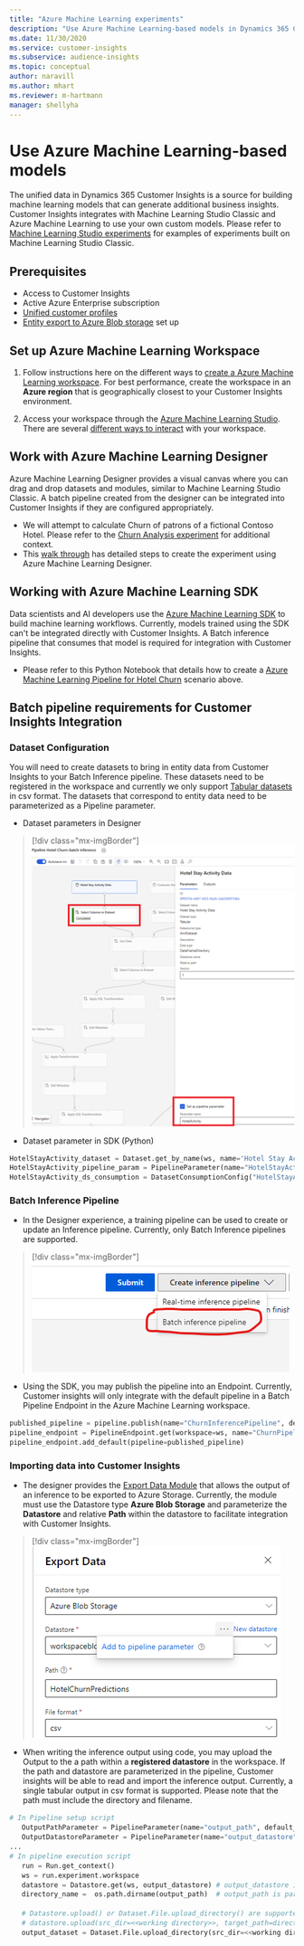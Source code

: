 ```yaml
---
title: "Azure Machine Learning experiments"
description: "Use Azure Machine Learning-based models in Dynamics 365 Customer Insights."
ms.date: 11/30/2020
ms.service: customer-insights
ms.subservice: audience-insights
ms.topic: conceptual
author: naravill
ms.author: mhart
ms.reviewer: m-hartmann
manager: shellyha
---
```


# Use Azure Machine Learning-based models

The unified data in Dynamics 365 Customer Insights is a source for building machine learning models that can generate additional business insights. Customer Insights integrates with Machine Learning Studio Classic and Azure Machine Learning to use your own custom models. Please refer to [Machine Learning Studio experiments](machine-learning-studio-classic-experiments.md) for examples of experiments built on Machine Learning Studio Classic. 

## Prerequisites

- Access to Customer Insights
- Active Azure Enterprise subscription
- [Unified customer profiles](data-unification.md)
- [Entity export to Azure Blob storage](export-azure-blob-storage.md) set up

## Set up Azure Machine Learning Workspace

1. Follow instructions here on the different ways to [create a Azure Machine Learning workspace](https://docs.microsoft.com/azure/machine-learning/concept-workspace#-create-a-workspace). For best performance, create the workspace in an **Azure region** that is geographically closest to your Customer Insights environment.

1. Access your workspace through the [Azure Machine Learning Studio](https://ml.azure.com/). There are several [different ways to interact](https://docs.microsoft.com/azure/machine-learning/concept-workspace#tools-for-workspace-interaction) with your workspace.

## Work with Azure Machine Learning Designer

Azure Machine Learning Designer provides a visual canvas where you can drag and drop datasets and modules, similar to Machine Learning Studio Classic. A batch pipeline created from the designer can be integrated into Customer Insights if they are configured appropriately. 

   * We will attempt to calculate Churn of patrons of a fictional Contoso Hotel. Please refer to the [Churn Analysis experiment](machine-learning-studio-classic-experiments.md#churn-analysis) for additional context.
   * This [walk through](https://github.com/naravill/CustomerInsightsML/blob/main/tutorials/aml/ci-hotelchurn-designer.md) has detailed steps to create the experiment using Azure Machine Learning Designer.
   
## Working with Azure Machine Learning SDK

Data scientists and AI developers use the [Azure Machine Learning SDK](https://docs.microsoft.com/python/api/overview/azure/ml/?view=azure-ml-py&preserve-view=true) to build machine learning workflows. Currently, models trained using the SDK can't be integrated directly with Customer Insights. A Batch inference pipeline that consumes that model is required for integration with Customer Insights.

   * Please refer to this Python Notebook that details how to create a [Azure Machine Learning Pipeline for Hotel Churn](https://github.com/naravill/CustomerInsightsML/blob/main/tutorials/aml/notebooks/HotelChurnInferencePipeline.ipynb) scenario above.
   
## Batch pipeline requirements for Customer Insights Integration

### Dataset Configuration
You will need to create datasets to bring in entity data from Customer Insights to your Batch Inference pipeline. These datasets need to be registered in the workspace and currently we only support [Tabular datasets](https://docs.microsoft.com/azure/machine-learning/how-to-create-register-datasets#tabulardataset) in csv format. The datasets that correspond to entity data need to be parameterized as a Pipeline parameter.
   * Dataset parameters in Designer
   > [!div class="mx-imgBorder"]
   > ![Dataset Parameterization in Designer](media/intelligence-designer-dataset-parameters.png "Dataset Parameterization in Designer")
   * Dataset parameter in SDK (Python)
   ```python
   HotelStayActivity_dataset = Dataset.get_by_name(ws, name='Hotel Stay Activity Data')
   HotelStayActivity_pipeline_param = PipelineParameter(name="HotelStayActivity_pipeline_param", default_value=HotelStayActivity_dataset)
   HotelStayActivity_ds_consumption = DatasetConsumptionConfig("HotelStayActivity_dataset", HotelStayActivity_pipeline_param)
   ```

### Batch Inference Pipeline
   * In the Designer experience, a training pipeline can be used to create or update an Inference pipeline. Currently, only Batch Inference pipelines are supported.
   > [!div class="mx-imgBorder"]
   > ![Batch Inference Pipeline from Designer](media/intelligence-designer-batchinferencecreate.png "Batch Inference Pipeline from Designer")

   * Using the SDK, you may publish the pipeline into an Endpoint. Currently, Customer insights will only integrate with the default pipeline in a Batch Pipeline Endpoint in the Azure Machine Learning workspace.
   ```python
   published_pipeline = pipeline.publish(name="ChurnInferencePipeline", description="Published Churn Inference pipeline")
   pipeline_endpoint = PipelineEndpoint.get(workspace=ws, name="ChurnPipelineEndpoint") 
   pipeline_endpoint.add_default(pipeline=published_pipeline)
   ```

### Importing data into Customer Insights
   * The designer provides the [Export Data Module](https://docs.microsoft.com/azure/machine-learning/algorithm-module-reference/export-data) that allows the output of an inference to be exported to Azure Storage. Currently, the module must use the Datastore type **Azure Blob Storage** and parameterize the **Datastore** and relative **Path** within the datastore to facilitate integration with Customer Insights.
   > [!div class="mx-imgBorder"]
   > ![Export Data Module Configuration](media/intelligence-designer-importdata.png "Export Data Module Configuration")
   
   * When writing the inference output using code, you may upload the Output to the a path within a **registered datastore** in the workspace. If the path and datastore are parameterized in the pipeline, Customer insights will be able to read and import the inference output. Currently, a single tabular output in csv format is supported. Please note that the path must include the directory and filename.
   ```python
   # In Pipeline setup script
      OutputPathParameter = PipelineParameter(name="output_path", default_value="HotelChurnOutput/HotelChurnOutput.csv")
      OutputDatastoreParameter = PipelineParameter(name="output_datastore", default_value="workspaceblobstore")
   ...
   # In pipeline execution script
      run = Run.get_context()
      ws = run.experiment.workspace
      datastore = Datastore.get(ws, output_datastore) # output_datastore is parameterized
      directory_name =  os.path.dirname(output_path)  # output_path is parameterized.
      
      # Datastore.upload() or Dataset.File.upload_directory() are supported methods to uplaod the data
      # datastore.upload(src_dir=<<working directory>>, target_path=directory_name, overwrite=False, show_progress=True)
      output_dataset = Dataset.File.upload_directory(src_dir=<<working directory>>, target = (datastore, directory_name)) # Please strip trailing "/" if any from directory_name
   ```
